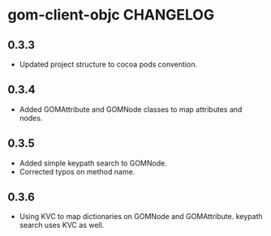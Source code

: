 # gom-client-objc CHANGELOG

## 0.3.3

- Updated project structure to cocoa pods convention.

## 0.3.4

- Added GOMAttribute and GOMNode classes to map attributes and nodes.

## 0.3.5

- Added simple keypath search to GOMNode.
- Corrected typos on method name.

## 0.3.6

- Using KVC to map dictionaries on GOMNode and GOMAttribute. keypath search uses KVC as well.
